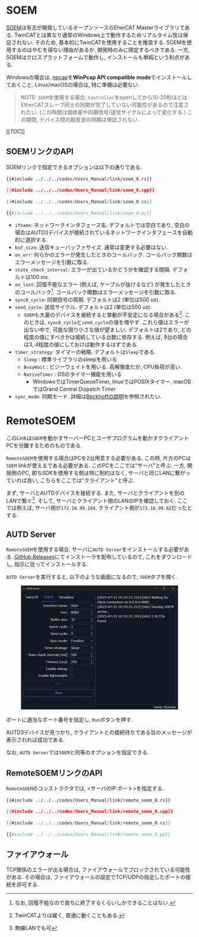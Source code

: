 # SOEM

[SOEM](https://github.com/OpenEtherCATsociety/SOEM)は有志が開発しているオープンソースのEherCAT Masterライブラリである.
TwinCATとは異なり通常のWindows上で動作するためリアルタイム性は保証されない.
そのため, 基本的にTwinCATを使用することを推奨する.
SOEMを使用するのはやむを得ない理由があるか, 開発時のみに限定するべきである.
一方, SOEMはクロスプラットフォームで動作し, インストールも単純という利点がある.

Windowsの場合は, [npcap](https://nmap.org/npcap/)を**WinPcap API compatible mode**でインストールしておくこと.
Linux/macOSの場合は, 特に準備は必要ない.

> NOTE: `SOEM`を使用する場合, `Controller`をopenしてから10-20秒ほどはEtherCATスレーブ同士の同期が完了していない可能性があるので注意されたい. (この時間は個体差や同期信号/送信サイクルによって変化する.)
> この期間, デバイス間の超音波の同期は保証されない.

[[_TOC_]]

## SOEMリンクのAPI

SOEMリンクで指定できるオプションは以下の通りである.

```rust,should_panic,edition2021
{{#include ../../../codes/Users_Manual/link/soem_0.rs}}
```

```cpp
{{#include ../../../codes/Users_Manual/link/soem_0.cpp}}
```

```cs
{{#include ../../../codes/Users_Manual/link/soem_0.cs}}
```

```python
{{#include ../../../codes/Users_Manual/link/soem_0.py}}
```

- `ifname`: ネットワークインタフェース名. デフォルトでは空白であり, 空白の場合はAUTD3デバイスが接続されているネットワークインタフェースを自動的に選択する.
- `buf_size`: 送信キューバッファサイズ. 通常は変更する必要はない.
- `on_err`: 何らかのエラーが発生したときのコールバック. コールバック関数はエラーメッセージを引数に取る.
- `state_check_interval`: エラーが出ているかどうかを確認する間隔. デフォルトは$\SI{100}{ms}$.
- `on_lost`: 回復不能なエラー (例えば, ケーブルが抜けるなど) が発生したときのコールバック[^fn_soem_err]. コールバック関数はエラーメッセージを引数に取る.
- `sync0_cycle`: 同期信号の周期. デフォルトは2 (単位は$\SI{500}{us}$).
- `send_cycle`: 送信サイクル. デフォルトは2 (単位は$\SI{500}{us}$).
    - `SOEM`も大量のデバイスを接続すると挙動が不安定になる場合がある[^fn_soem]. このときは, `sync0_cycle`と`send_cycle`の値を増やす. これら値はエラーが出ない中で, 可能な限り小さな値が望ましい. デフォルトは2であり, どの程度の値にすべきかは接続している台数に依存する. 例えば, 9台の場合は3, 4程度の値にしておけば動作するはずである.
- `timer_strategy`: タイマーの戦略. デフォルトは`Sleep`である.
    - `Sleep`       : 標準ライブラリのsleepを用いる
    - `BusyWait`    : ビジーウェイトを用いる. 高解像度だが, CPU負荷が高い.
    - `NativeTimer` : OSのタイマー機能を用いる
        - WindowsではTimerQueueTimer, linuxではPOSIXタイマー, macOSではGrand Central Dispatch Timer
- `sync_mode`: 同期モード. 詳細は[Beckhoffの説明](https://infosys.beckhoff.com/english.php?content=../content/1033/ethercatsystem/2469122443.html&id=)を参照されたい.

# RemoteSOEM

このLinkは`SOEM`を動かすサーバーPCとユーザプログラムを動かすクライアントPCを分離するためのものである.

`RemoteSOEM`を使用する場合はPCを2台用意する必要がある.
この時, 片方のPCは`SOEM` linkが使えるである必要がある.
このPCをここでは"サーバ"と呼ぶ.
一方, 開発側のPC, 即ちSDKを使用する側は特に制約はなく, サーバと同じLANに繋がっていれば良い, こちらをここでは"クライアント"と呼ぶ.

まず, サーバとAUTDデバイスを接続する.
また, サーバとクライアントを別のLANで繋ぐ[^fn_remote_soem].
そして, サーバとクライアント間のLANのIPを確認しておく.
ここでは例えば, サーバ側が`172.16.99.104`, クライアント側が`172.16.99.62`だったとする.

## AUTD Server

`RemoteSOEM`を使用する場合, サーバに`AUTD Server`をインストールする必要がある.
[GitHub Releases](https://github.com/shinolab/autd3-server/releases)にてインストーラを配布しているので, これをダウンロードし, 指示に従ってインストールする.

`AUTD Server`を実行すると, 以下のような画面になるので, `SOEM`タブを開く.

<figure>
  <img src="../../fig/Users_Manual/autdserver_remotesoem.jpg"/>
</figure>

ポートに適当なポート番号を指定し, `Run`ボタンを押す.

AUTD3デバイスが見つかり, クライアントとの接続待ちである旨のメッセージが表示されれば成功である.

なお, `AUTD Server`では`SOEM`と同等のオプションを指定できる.

## RemoteSOEMリンクのAPI

`RemoteSOEM`のコンストラクタでは, <サーバのIP:ポート>を指定する.

```rust,should_panic,edition2021
{{#include ../../../codes/Users_Manual/link/remote_soem_0.rs}}
```

```cpp
{{#include ../../../codes/Users_Manual/link/remote_soem_0.cpp}}
```

```cs
{{#include ../../../codes/Users_Manual/link/remote_soem_0.cs}}
```

```python
{{#include ../../../codes/Users_Manual/link/remote_soem_0.py}}
```

## ファイアウォール

TCP関係のエラーが出る場合は, ファイアウォールでブロックされている可能性がある.
その場合は, ファイアウォールの設定でTCP/UDPの指定したポートの接続を許可する.

[^fn_soem_err]: なお, 回復不能なので直ちに終了するくらいしかできることはない.

[^fn_soem]: TwinCATよりは緩く, 普通に動くこともある.

[^fn_remote_soem]: 無線LANでも可
